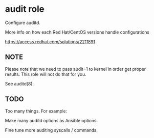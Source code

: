 # audit role

Configure auditd.

More info on how each Red Hat/CentOS versions handle configurations

https://access.redhat.com/solutions/2211891


## NOTE

Please note that we need to pass audit=1 to kernel in order get proper results. This role will not do that for you.

See auditd(8).

## TODO

Too many things. For example:

Make many auditd options as Ansible options.

Fine tune more auditing syscalls / commands.


